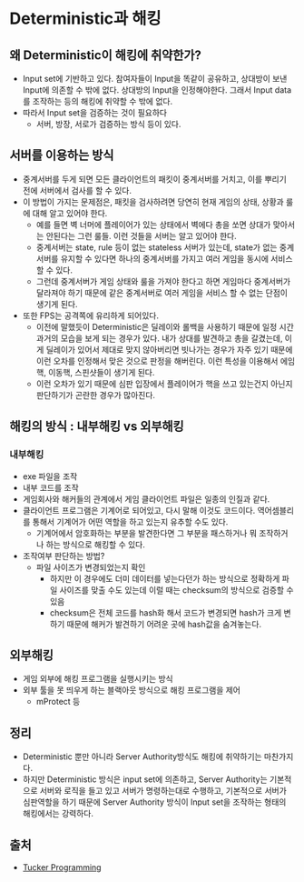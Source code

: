 # Deterministic과 해킹

## 왜 Deterministic이 해킹에 취약한가?

- Input set에 기반하고 있다.  참여자들이 Input을 똑같이 공유하고, 상대방이 보낸 Input에 의존할 수 밖에 없다. 상대방의 Input을 인정해야한다. 그래서 Input data를 조작하는 등의 해킹에 취약할 수 밖에 없다.
- 따라서 Input set을 검증하는 것이 필요하다
  - 서버, 방장, 서로가 검증하는 방식 등이 있다.



## 서버를 이용하는 방식

- 중계서버를 두게 되면 모든 클라이언트의 패킷이 중계서버를 거치고, 이를 뿌리기 전에 서버에서 검사를 할 수 있다.
- 이 방법이 가지는 문제점은, 패킷을 검사하려면 당연히 현재 게임의 상태, 상황과 룰에 대해 알고 있어야 한다.
  - 예를 들면 벽 너머에 플레이어가 있는 상태에서 벽에다 총을 쏘면 상대가 맞아서는 안된다는 그런 룰들. 이런 것들을 서버는 알고 있어야 한다.
  - 중계서버는 state, rule 등이 없는 stateless 서버가 있는데, state가 없는 중계서버를 유지할 수 있다면 하나의 중계서버를 가지고 여러 게임을 동시에 서비스 할 수 있다.
  - 그런데 중계서버가 게임 상태와 룰을 가져야 한다고 하면 게임마다 중계서버가 달라져야 하기 때문에 같은 중계서버로 여러 게임을 서비스 할 수 없는 단점이 생기게 된다.
- 또한 FPS는 공격쪽에 유리하게 되어있다.
  - 이전에 말했듯이 Deterministic은 딜레이와 롤백을 사용하기 때문에 일정 시간 과거의 모습을 보게 되는 경우가 있다. 내가 상대를 발견하고 총을 갈겼는데, 이게 딜레이가 있어서 제대로 맞지 않아버리면 빗나가는 경우가 자주 있기 때문에 이런 오차를 인정해서 맞은 것으로 판정을 해버린다. 이런 특성을 이용해서 에임핵, 이동핵, 스핀샷들이 생기게 된다.
  - 이런 오차가 있기 때문에 심판 입장에서 플레이어가 핵을 쓰고 있는건지 아닌지 판단하기가 곤란한 경우가 많아진다.



## 해킹의 방식 : 내부해킹 vs 외부해킹

### 내부해킹

- exe 파일을 조작
- 내부 코드를 조작
- 게임회사와 해커들의 관계에서 게임 클라이언트 파일은 일종의 인질과 같다.
- 클라이언트 프로그램은 기계어로 되어있고, 다시 말해 이것도 코드이다. 역어셈블리를 통해서 기계어가 어떤 역할을 하고 있는지 유추할 수도 있다.
  - 기계어에서 암호화하는 부분을 발견한다면 그 부분을 패스하거나 뭐 조작하거나 하는 방식으로 해킹할 수 있다.
- 조작여부 판단하는 방법?
  - 파일 사이즈가 변경되었는지 확인
    - 하지만 이 경우에도 더미 데이터를 넣는다던가 하는 방식으로 정확하게 파일 사이즈를 맞출 수도 있는데 이럴 때는 checksum의 방식으로 검증할 수 있음
    - checksum은 전체 코드를 hash화 해서 코드가 변경되면 hash가 크게 변하기 때문에 해커가 발견하기 어려운 곳에 hash값을 숨겨놓는다.



## 외부해킹

- 게임 외부에 해킹 프로그램을 실행시키는 방식
- 외부 툴을 못 띄우게 하는 블랙아웃 방식으로 해킹 프로그램을 제어
  - mProtect 등



## 정리

- Deterministic 뿐만 아니라 Server Authority방식도 해킹에 취약하기는 마찬가지다.
- 하지만 Deterministic 방식은 input set에 의존하고, Server Authority는 기본적으로 서버와 로직을 들고 있고 서버가 명령하는대로 수행하고, 기본적으로 서버가 심판역할을 하기 때문에 Server Authority 방식이 Input set을 조작하는 형태의 해킹에서는 강력하다.

## 출처

- [Tucker Programming](https://youtu.be/11Ilw4NcZM8)